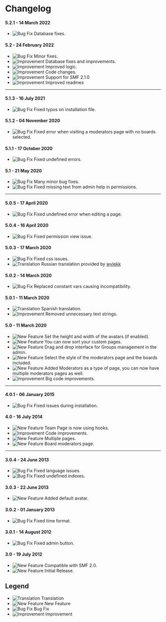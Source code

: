 # Changelog

#### 5.2.1 - 14 March 2022
- ![Bug Fix](https://smftricks.com/assets/changelog/bug--minus.png) Database fixes.

#### 5.2 - 24 February 2022
- ![Bug Fix](https://smftricks.com/assets/changelog/bug--minus.png) Minor fixes.
- ![Improvement](https://smftricks.com/assets/changelog/tag--pencil.png) Database fixes and improvements.
- ![Improvement](https://smftricks.com/assets/changelog/tag--pencil.png) Improved logic.
- ![Improvement](https://smftricks.com/assets/changelog/tag--pencil.png) Code changes.
- ![Improvement](https://smftricks.com/assets/changelog/tag--pencil.png) Support for SMF 2.1.0
- ![Improvement](https://smftricks.com/assets/changelog/tag--pencil.png) Improved readmes
---
#### 5.1.3 - 16 July 2021
- ![Bug Fix](https://smftricks.com/assets/changelog/bug--minus.png) Fixed typos on installation file.

#### 5.1.2 - 04 November 2020
- ![Bug Fix](https://smftricks.com/assets/changelog/bug--minus.png) Fixed error when visiting a moderators page with no boards selected.

#### 5.1.1 - 17 October 2020
- ![Bug Fix](https://smftricks.com/assets/changelog/bug--minus.png) Fixed undefined errors.

#### 5.1 - 21 May 2020
- ![Bug Fix](https://smftricks.com/assets/changelog/bug--minus.png) Many minor bug fixes.
- ![Bug Fix](https://smftricks.com/assets/changelog/bug--minus.png) Fixed missing text from admin help in permissions.
---
#### 5.0.5 - 17 April 2020
- ![Bug Fix](https://smftricks.com/assets/changelog/bug--minus.png) Fixed undefined error when editing a page.

#### 5.0.4 - 16 April 2020
- ![Bug Fix](https://smftricks.com/assets/changelog/bug--minus.png) Fixed permission view issue.

#### 5.0.3 - 17 March 2020
- ![Bug Fix](https://smftricks.com/assets/changelog/bug--minus.png) Fixed css issues.
- ![Translation](https://smftricks.com/assets/changelog/language.png) Russian translation provided by [wylekk](https://www.simplemachines.org/community/index.php?action=profile;u=608635)

#### 5.0.2 - 14 March 2020
- ![Bug Fix](https://smftricks.com/assets/changelog/bug--minus.png) Replaced constant vars causing incompatibility.

#### 5.0.1 - 11 March 2020
- ![Translation](https://smftricks.com/assets/changelog/language.png) Spanish translation.
- ![Improvement](https://smftricks.com/assets/changelog/tag--pencil.png) Removed unnecessary text strings.

#### 5.0 - 11 March 2020
- ![New Feature](https://smftricks.com/assets/changelog/tag--plus.png) Set the height and width of the avatars (if enabled).
- ![New Feature](https://smftricks.com/assets/changelog/tag--plus.png) You can now sort your custom pages.
- ![New Feature](https://smftricks.com/assets/changelog/tag--plus.png) Drag and drop interface for Groups management in the admin.
- ![New Feature](https://smftricks.com/assets/changelog/tag--plus.png) Select the style of the moderators page and the boards included.
- ![New Feature](https://smftricks.com/assets/changelog/tag--plus.png) Added Moderators as a type of page, you can now have multiple moderators pages as well.
- ![Improvement](https://smftricks.com/assets/changelog/tag--pencil.png) Big code improvements.
---
#### 4.0.1 - 06 January 2015
- ![Bug Fix](https://smftricks.com/assets/changelog/bug--minus.png) Fixed issues during installation.

#### 4.0 - 16 July 2014
- ![New Feature](https://smftricks.com/assets/changelog/tag--plus.png) Team Page is now using hooks.
- ![Improvement](https://smftricks.com/assets/changelog/tag--pencil.png) Code improvements.
- ![New Feature](https://smftricks.com/assets/changelog/tag--plus.png) Multiple pages.
- ![New Feature](https://smftricks.com/assets/changelog/tag--plus.png) Board moderators page.
---
#### 3.0.4 - 24 June 2013
- ![Bug Fix](https://smftricks.com/assets/changelog/bug--minus.png) Fixed language issues.
- ![Bug Fix](https://smftricks.com/assets/changelog/bug--minus.png) Fixed undefined indexes.

#### 3.0.3 - 22 June 2013
- ![New Feature](https://smftricks.com/assets/changelog/tag--plus.png) Added default avatar.

#### 3.0.2 - 01 January 2013
- ![Bug Fix](https://smftricks.com/assets/changelog/bug--minus.png) Fixed time format.

#### 3.0.1 - 14 August 2012
- ![Bug Fix](https://smftricks.com/assets/changelog/bug--minus.png) Fixed admin button.

#### 3.0 - 19 July 2012
- ![New Feature](https://smftricks.com/assets/changelog/tag--plus.png) Compatible with SMF 2.0.
- ![New Feature](https://smftricks.com/assets/changelog/tag--plus.png) Initial Release.

## Legend
- ![Translation](https://smftricks.com/assets/changelog/language.png) Translation
- ![New Feature](https://smftricks.com/assets/changelog/tag--plus.png) New Feature
- ![Bug Fix](https://smftricks.com/assets/changelog/bug--minus.png) Bug Fix
- ![Improvement](https://smftricks.com/assets/changelog/tag--pencil.png) Improvement